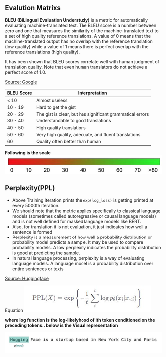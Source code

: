 ## Evalution Matrixs
**BLEU (BiLingual Evaluation Understudy)** is a metric for automatically evaluating machine-translated text. The BLEU score is a number between zero and one that measures the similarity of the machine-translated text to a set of high quality reference translations. A value of 0 means that the machine-translated output has no overlap with the reference translation (low quality) while a value of 1 means there is perfect overlap with the reference translations (high quality).

It has been shown that BLEU scores correlate well with human judgment of translation quality. Note that even human translators do not achieve a perfect score of 1.0.

[Source: Google](https://cloud.google.com/translate/automl/docs/evaluate#bleu)

BLEU Score |	Interpretation
---|---
< 10    |	Almost useless
10 - 19 |	Hard to get the gist
20 - 29	|The gist is clear, but has significant grammatical errors
30 - 40	| Understandable to good translations
40 - 50	| High quality translations
50 - 60	| Very high quality, adequate, and fluent translations
60	| Quality often better than human

**Following is the scale**
![Scale](/session_07_hyperparams/scale.jps.JPG)


## Perplexity(PPL)

*   Above Training iteration prints the ```exp(log_loss)``` is getting printed at every 5000th iteration.
*   We should note that the metric applies specifically to classical language models (sometimes called autoregressive or causal language models) and is not well defined for masked language models like BERT.
*   Also, for translation it is not evaluation, it just indicates how well a sentence is formed 
*   Perplexity is a measurement of how well a probability distribution or probability model predicts a sample. It may be used to compare probability models. A low perplexity indicates the probability distribution is good at predicting the sample.
*   In natural language processing, perplexity is a way of evaluating language models. A language model is a probability distribution over entire sentences or texts

[Source: Huggingface](https://huggingface.co/docs/transformers/perplexity)

Equation
![PPLEquation](/session_07_hyperparams/ppl.jpg)

**where log function is the log-likelyhood of ith token conditioned on the preceding tokens.. below is the Visual representation**

![Scale](/session_07_hyperparams/ppl_full.gif)
